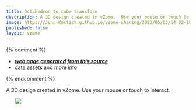 ```yaml
---
title: Octahedron to cube transform
description: A 3D design created in vZome.  Use your mouse or touch to interact.
image: https://John-Kostick.github.io/vzome-sharing/2022/05/03/14-02-18-Octahedron-to-cube-transform/Octahedron-to-cube-transform.png
published: false
layout: vzome
---
```


{% comment %}
 - [***web page generated from this source***](<https://John-Kostick.github.io/vzome-sharing/2022/05/03/Octahedron-to-cube-transform-14-02-18.html>)
 - [data assets and more info](<https://github.com/John-Kostick/vzome-sharing/tree/main/2022/05/03/14-02-18-Octahedron-to-cube-transform/>)
 
{% endcomment %}

A 3D design created in vZome.  Use your mouse or touch to interact.

<vzome-viewer style="width: 87%; height: 60vh; margin: 5%"
       src="https://John-Kostick.github.io/vzome-sharing/2022/05/03/14-02-18-Octahedron-to-cube-transform/Octahedron-to-cube-transform.vZome" >
  <img src="https://John-Kostick.github.io/vzome-sharing/2022/05/03/14-02-18-Octahedron-to-cube-transform/Octahedron-to-cube-transform.png" />
</vzome-viewer>